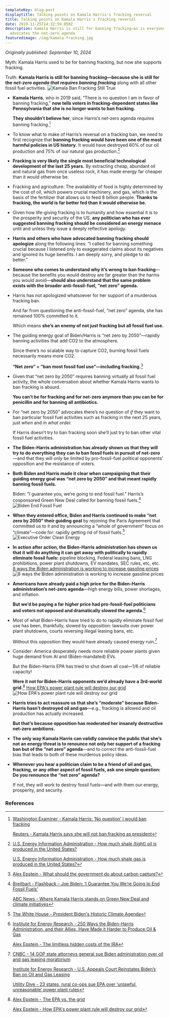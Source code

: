 ```yaml
---
templateKey: blog-post
displaytitle: Talking points on Kamala Harris's fracking reversal
title: Talking points on Kamala Harris's fracking reversal
date: 2019-11-25T14:32:59.050Z
description: Kamala Harris is still for banning fracking—as is everyone who
  advocates the net-zero agenda
featuredimage: /img/kamala-fracking.jpg
---
```

_Originally published: September 10, 2024_

Myth: Kamala Harris used to be for banning fracking, but now she supports fracking.

Truth: **Kamala Harris is still for banning fracking—because she is still for the** ***net-zero agenda that requires banning fracking*** along with all other fossil fuel activities.
    ![Kamala Ban Fracking Still True](/img/kamala-ban-fracking-still-true.jpg)

- **Kamala Harris**, who in 2019 said, “There is no question I am in favor of banning fracking,” **now tells voters in fracking-dependent states like Pennsylvania that she is no longer wants to ban fracking.**

    **They shouldn’t believe her**, since Harris’s net-zero agenda _requires_ banning fracking.[^1]

- To know what to make of Harris’s reversal on a fracking ban, we need to first recognize that **banning fracking would have been one of the most harmful policies in US history.** It would have destroyed 60% of our oil production and 75% of our natural gas production.[^2]

- **Fracking is very likely the single most beneficial technological development of the last 25 years.** By extracting cheap, abundant oil and natural gas from once useless rock, it has made energy far cheaper than it would otherwise be.

- Fracking and agriculture: The availability of food is highly determined by the cost of oil, which powers crucial machinery, and gas, which is the basis of the fertilizer that allows us to feed 8 billion people. **Thanks to fracking, the world is far better fed than it would otherwise be.**

- Given how life-giving fracking is to humanity and how essential it is to the prosperity and security of the US, **any politician who has ever suggested banning fracking should be considered an energy menace** until and unless they issue a deeply reflective apology.

- **Harris and others who have advocated banning fracking should apologize** along the following lines: “I called for banning something crucial because I listened only to exaggerated claims about its negatives and ignored its huge benefits. I am deeply sorry, and pledge to do better.”

- **Someone who comes to understand why it’s wrong to ban fracking**—because the benefits you would destroy are far greater than the harms you would avoid—**should also understand that the same problem exists with the broader anti-fossil-fuel, “net zero” agenda.**

- Harris has not apologized whatsoever for her support of a murderous fracking ban.

    And far from questioning the anti-fossil-fuel, “net zero” agenda, she has remained 100% committed to it.

    Which means **she’s an enemy of not just fracking but all fossil fuel use.**

- The guiding energy goal of Biden/Harris is “net zero by 2050”—rapidly banning activities that add CO2 to the atmosphere.

    Since there’s no scalable way to capture CO2, burning fossil fuels necessarily means more CO2.

    **“Net zero” = “ban most fossil fuel use”—including fracking.**[^3]

- Given that “net zero by 2050” requires banning virtually all fossil fuel activity, the whole conversation about whether Kamala Harris wants to ban fracking is absurd.

    **You can’t be for fracking and for net-zero anymore than you can be for penicillin and for banning all antibiotics.**

- For “net zero by 2050” advocates there’s no question of _if_ they want to ban particular fossil fuel activities such as fracking in the next 25 years, just _when_ and _in what order._

    If Harris doesn’t try to ban fracking soon she’ll just try to ban other vital fossil fuel activities.

- **The Biden-Harris administration has already shown us that they will try to do everything they can to ban fossil fuels in pursuit of net-zero**—and that they will only be limited by pro-fossil-fuel political opponents’ opposition and the resistance of voters.

- **Both Biden and Harris made it clear when campaigning that their guiding energy goal was “net zero by 2050” and that meant rapidly banning fossil fuels.**

    Biden: “I guarantee you, we’re going to end fossil fuel.” Harris’s cosponsored Green New Deal called for banning fossil fuels.[^4]
    ![Biden End Fossil Fuel](/img/biden-end-fossil-fuel.jpg)

- **When they entered office, Biden and Harris continued to make “net zero by 2050” their guiding goal** by rejoining the Paris Agreement that committed us to it and by announcing a “whole of government” focus on “climate”—code for: rapidly getting rid of fossil fuels.[^5]
    ![Executive Order Clean Energy](/img/executive-order-clean-energy.jpg)

- **In action after action, the Biden-Harris administration has shown us that it will do anything it can get away with politically to rapidly eliminate fossil fuels:** pipeline blocking, Federal leasing bans, LNG prohibitions, power plant shutdowns, EV mandates, SEC rules, etc, etc.
    [8 ways the Biden administration is working to increase gasoline prices](/img/8-ways-the-biden-administration-is-working-to-increase-gasoline-prices.jpg)
    ![8 ways the Biden administration is working to increase gasoline prices](https://energytalkingpoints.com/8-ways-the-biden-administration-is-working-to-increase-gasoline-prices/)

- **Americans have already paid a high price for the Biden-Harris administration’s net-zero agenda**—high energy bills, power shortages, and inflation.

    **But we’d be paying a far higher price had pro-fossil-fuel politicians and voters not opposed and dramatically slowed the agenda.**[^6]

- Most of what Biden-Harris have tried to do to rapidly eliminate fossil fuel use has been, thankfully, slowed by opposition: lawsuits over power plant shutdowns, courts reversing illegal leasing bans, etc.

    Without this opposition they would have already caused energy ruin.[^7]

- Consider: America desperately needs more reliable power plants given huge demand from AI and (Biden-mandated) EVs.

    But the Biden-Harris EPA has tried to shut down all coal—1/6 of reliable capacity!

    **Were it not for Biden-Harris opponents we’d already have a 3rd-world grid.**[^8]
    [How EPA's power plant rule will destroy our grid]( /img/how-epa-s-power-plant-rule-will-destroy-our-grid.jpg)
    ![How EPA's power plant rule will destroy our grid](https://energytalkingpoints.com/how-epas-power-plant-rule-will-destroy-our-grid/)

- **Harris tries to act reassure us that she’s “moderate” because Biden-Harris hasn’t destroyed oil and gas**—e.g., fracking is allowed and oil production has actually increased.

    **But that’s because opposition has moderated her insanely destructive net-zero ambitions.**

- **The only way Kamala Harris can validly convince the public that she’s not an energy threat is to renounce not only her support of a fracking ban but of the “net zero” agenda**—and to correct the anti-fossil-fuel bias that leads to both of these murderous policy ideas.

- **Whenever you hear a politician claim to be a friend of oil and gas, fracking, or any other aspect of fossil fuels, ask one simple question: Do you renounce the “net zero” agenda?**

    If not, they will work to destroy fossil fuels—and with them our energy, prosperity, and security.


### References

[^1]:
    [Washington Examiner - Kamala Harris: ‘No question’ I would ban fracking](https://www.washingtonexaminer.com/news/1426990/kamala-harris-no-question-i-would-ban-fracking/)

    [Reuters - Kamala Harris says she will not ban fracking as president](https://www.reuters.com/world/us/kamala-harris-says-she-will-not-ban-fracking-president-2024-08-30/)

[^2]:
    [U.S. Energy Information Administration - How much shale (tight) oil is produced in the United States?](https://www.eia.gov/tools/faqs/faq.php?id=847&t=6)

    [U.S. Energy Information Administration - How much shale gas is produced in the United States?](https://www.eia.gov/tools/faqs/faq.php?id=907&t=8)

[^3]: [Alex Epstein - What should the government do about carbon capture?]( https://energytalkingpoints.com/what-should-the-government-do-about-carbon-capture/)

[^4]:
    [Breitbart - Flashback – Joe Biden: ‘I Guarantee You We’re Going to End Fossil Fuels’](https://www.breitbart.com/politics/2022/06/16/flashback-joe-biden-i-guarantee-you-were-going-to-end-fossil-fuels/)

    [ABC News - Where Kamala Harris stands on Green New Deal and climate initiatives](https://abcnews.go.com/Politics/kamala-harris-stands-green-new-deal-climate-initiatives/story?id=112152079)

[^5]: [The White House - President Biden's Historic Climate Agenda](https://www.whitehouse.gov/climate/)

[^6]:
    [Institute for Energy Research - 250 Ways the Biden-Harris Administration, and their Allies, Have Made it Harder to Produce Oil & Gas](https://www.instituteforenergyresearch.org/fossil-fuels/coal/250-ways-the-biden-harris-administration-and-their-allies-have-made-it-harder-to-produce-oil-gas/)

    [Alex Epstein - The limitless hidden costs of the IRA](https://energytalkingpoints.com/irs-subs/)

[^7]:
    [CNBC - 14 GOP state attorneys general sue Biden administration over oil and gas leasing moratorium](https://www.cnbc.com/2021/03/24/14-states-sue-biden-administration-over-oil-and-gas-leasing-moratorium.html)

    [Institute for Energy Research - U.S. Appeals Court Reinstates Biden’s Ban on Oil and Gas Leasing](https://www.instituteforenergyresearch.org/fossil-fuels/gas-and-oil/u-s-appeals-court-reinstates-bidens-ban-on-oil-and-gas-leasing/)

    [Utility Dive - 23 states, rural co-ops sue EPA over ‘unlawful, unreasonable’ power plant rules](https://www.utilitydive.com/news/rural-electric-cooperatives-nreca-sue-epa-power-plant-rules/715651/)

[^8]:
    [Alex Epstein - The EPA vs. the grid](https://alexepstein.substack.com/p/the-epa-vs-the-grid)

    [Alex Epstein - How EPA's power plant rule will destroy our grid](https://alexepstein.substack.com/p/how-epas-power-plant-rule-will-destroy)